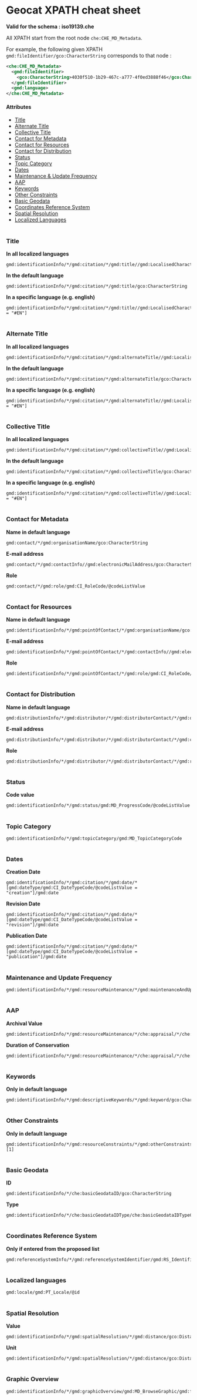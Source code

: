 # Geocat XPATH cheat sheet
**Valid for the schema : iso19139.che**

All XPATH start from the root node `che:CHE_MD_Metadata`. 

For example, the following given XPATH `gmd:fileIdentifier/gco:CharacterString` corresponds to that node :
```xml
<che:CHE_MD_Metadata>
  <gmd:fileIdentifier>
    <gco:CharacterString>4030f510-1b29-467c-a777-4f0ed3888f46</gco:CharacterString>
  </gmd:fileIdentifier>
  <gmd:language>
</che:CHE_MD_Metadata>
```

#### Attributes
* [Title](#title)
* [Alternate Title](#alternate-title)
* [Collective Title](#collective-title)
* [Contact for Metadata](#contact-for-metadata)
* [Contact for Resources](#contact-for-resources)
* [Contact for Distribution](#contact-for-distribution)
* [Status](#status)
* [Topic Category](#topic-category)
* [Dates](#dates)
* [Maintenance & Update Frequency](#maintenance-and-update-frequency)
* [AAP](#aap)
* [Keywords](#keywords)
* [Other Constraints](#other-constraints)
* [Basic Geodata](#basic-geodata)
* [Coordinates Reference System](#coordinates-reference-system)
* [Spatial Resolution](#spatial-resolution)
* [Localized Languages](#localized-languages)

# 
### Title
**In all localized languages**
```
gmd:identificationInfo/*/gmd:citation/*/gmd:title//gmd:LocalisedCharacterString
```
**In the default language**
```
gmd:identificationInfo/*/gmd:citation/*/gmd:title/gco:CharacterString
```
**In a specific language (e.g. english)**
```
gmd:identificationInfo/*/gmd:citation/*/gmd:title//gmd:LocalisedCharacterString[locale = "#EN"]
```

# 
### Alternate Title
**In all localized languages**
```
gmd:identificationInfo/*/gmd:citation/*/gmd:alternateTitle//gmd:LocalisedCharacterString
```
**In the default language**
```
gmd:identificationInfo/*/gmd:citation/*/gmd:alternateTitle/gco:CharacterString
```
**In a specific language (e.g. english)**
```
gmd:identificationInfo/*/gmd:citation/*/gmd:alternateTitle//gmd:LocalisedCharacterString[locale = "#EN"]
```

# 
### Collective Title
**In all localized languages**
```
gmd:identificationInfo/*/gmd:citation/*/gmd:collectiveTitle//gmd:LocalisedCharacterString
```
**In the default language**
```
gmd:identificationInfo/*/gmd:citation/*/gmd:collectiveTitle/gco:CharacterString
```
**In a specific language (e.g. english)**
```
gmd:identificationInfo/*/gmd:citation/*/gmd:collectiveTitle//gmd:LocalisedCharacterString[locale = "#EN"]
```

# 
### Contact for Metadata
**Name in default language**
```
gmd:contact/*/gmd:organisationName/gco:CharacterString
```
**E-mail address**
```
gmd:contact/*/gmd:contactInfo//gmd:electronicMailAddress/gco:CharacterString
```
**Role**
```
gmd:contact/*/gmd:role/gmd:CI_RoleCode/@codeListValue
```

# 
### Contact for Resources
**Name in default language**
```
gmd:identificationInfo/*/gmd:pointOfContact/*/gmd:organisationName/gco:CharacterString
```
**E-mail address**
```
gmd:identificationInfo/*/gmd:pointOfContact/*/gmd:contactInfo//gmd:electronicMailAddress/gco:CharacterString
```
**Role**
```
gmd:identificationInfo/*/gmd:pointOfContact/*/gmd:role/gmd:CI_RoleCode/@codeListValue
```

# 
### Contact for Distribution
**Name in default language**
```
gmd:distributionInfo/*/gmd:distributor/*/gmd:distributorContact/*/gmd:organisationName/gco:CharacterString
```
**E-mail address**
```
gmd:distributionInfo/*/gmd:distributor/*/gmd:distributorContact/*/gmd:contactInfo//gmd:electronicMailAddress/gco:CharacterString
```
**Role**
```
gmd:distributionInfo/*/gmd:distributor/*/gmd:distributorContact/*/gmd:role/gmd:CI_RoleCode/@codeListValue
```

# 
### Status
**Code value**
```
gmd:identificationInfo/*/gmd:status/gmd:MD_ProgressCode/@codeListValue
```

# 
### Topic Category
```
gmd:identificationInfo/*/gmd:topicCategory/gmd:MD_TopicCategoryCode
```

# 
### Dates
**Creation Date**
```
gmd:identificationInfo/*/gmd:citation/*/gmd:date/*[gmd:dateType/gmd:CI_DateTypeCode/@codeListValue = "creation"]/gmd:date
```
**Revision Date**
```
gmd:identificationInfo/*/gmd:citation/*/gmd:date/*[gmd:dateType/gmd:CI_DateTypeCode/@codeListValue = "revision"]/gmd:date
```
**Publication Date**
```
gmd:identificationInfo/*/gmd:citation/*/gmd:date/*[gmd:dateType/gmd:CI_DateTypeCode/@codeListValue = "publication"]/gmd:date
```

# 
### Maintenance and Update Frequency
```
gmd:identificationInfo/*/gmd:resourceMaintenance/*/gmd:maintenanceAndUpdateFrequency/gmd:MD_MaintenanceFrequencyCode/@codeListValue
```

# 
### AAP
**Archival Value**
```
gmd:identificationInfo/*/gmd:resourceMaintenance/*/che:appraisal/*/che:appraisalOfArchivalValue/che:CHE_AppraisalOfArchivalValueCode/@codeListValue
```
**Duration of Conservation**
```
gmd:identificationInfo/*/gmd:resourceMaintenance/*/che:appraisal/*/che:durationOfConservation/gco:Integer
```

# 
### Keywords
**Only in default language**
```
gmd:identificationInfo/*/gmd:descriptiveKeywords/*/gmd:keyword/gco:CharacterString
```

# 
### Other Constraints
**Only in default language**
```
gmd:identificationInfo/*/gmd:resourceConstraints/*/gmd:otherConstraints/*[1]
```

# 
### Basic Geodata
**ID**
```
gmd:identificationInfo/*/che:basicGeodataID/gco:CharacterString
```
**Type**
```
gmd:identificationInfo/*/che:basicGeodataIDType/che:basicGeodataIDTypeCode/@codeListValue
```

# 
### Coordinates Reference System
**Only if entered from the proposed list**
```
gmd:referenceSystemInfo/*/gmd:referenceSystemIdentifier/gmd:RS_Identifier/gmd:code/gmx:Anchor/@xlink:title
```

# 
### Localized languages
```
gmd:locale/gmd:PT_Locale/@id
```

# 
### Spatial Resolution
**Value**
```
gmd:identificationInfo/*/gmd:spatialResolution/*/gmd:distance/gco:Distance
```
**Unit**
```
gmd:identificationInfo/*/gmd:spatialResolution/*/gmd:distance/gco:Distance/@uom
```

# 
### Graphic Overview
```
gmd:identificationInfo/*/gmd:graphicOverview/gmd:MD_BrowseGraphic/gmd:fileName/gco:CharacterString
```
